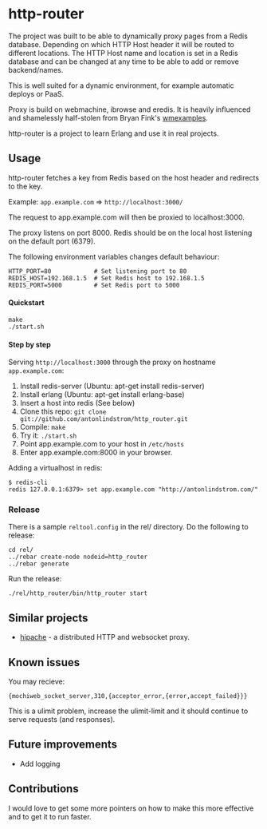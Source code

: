 # http-router

The project was built to be able to dynamically proxy pages from a Redis
database. Depending on which HTTP Host header it will be routed to different
locations. The HTTP Host name and location is set in a Redis database and
can be changed at any time to be able to add or remove backend/names.

This is well suited for a dynamic environment, for example automatic deploys
or PaaS.

Proxy is build on webmachine, ibrowse and eredis. It is heavily influenced and
shamelessly half-stolen from Bryan Fink's
[wmexamples](https://bitbucket.org/bryan/wmexamples/).

http-router is a project to learn Erlang and use it in real projects.

## Usage

http-router fetches a key from Redis based on the host header and redirects to
the key.

Example: `app.example.com` => `http://localhost:3000/`

The request to app.example.com will then be proxied to localhost:3000.

The proxy listens on port 8000. Redis should be on the local host listening on
the default port (6379).

The following environment variables changes default behaviour:

    HTTP_PORT=80            # Set listening port to 80
    REDIS_HOST=192.168.1.5  # Set Redis host to 192.168.1.5
    REDIS_PORT=5000         # Set Redis port to 5000

#### Quickstart

    make
    ./start.sh

#### Step by step

Serving `http://localhost:3000` through the proxy on hostname 
`app.example.com`:

1. Install redis-server (Ubuntu: apt-get install redis-server)
2. Install erlang (Ubuntu: apt-get install erlang-base)
3. Insert a host into redis (See below)
4. Clone this repo: `git clone git://github.com/antonlindstrom/http_router.git`
5. Compile: `make`
6. Try it: `./start.sh`
7. Point app.example.com to your host in `/etc/hosts`
8. Enter app.example.com:8000 in your browser.

Adding a virtualhost in redis:

    $ redis-cli
    redis 127.0.0.1:6379> set app.example.com "http://antonlindstrom.com/"

### Release

There is a sample `reltool.config` in the rel/ directory. Do the following to
release:

    cd rel/
    ../rebar create-node nodeid=http_router
    ../rebar generate

Run the release:

    ./rel/http_router/bin/http_router start

## Similar projects

* [hipache](https://github.com/dotcloud/hipache) - a distributed HTTP and
websocket proxy.

## Known issues

You may recieve:

    {mochiweb_socket_server,310,{acceptor_error,{error,accept_failed}}}

This is a ulimit problem, increase the ulimit-limit and it should continue to
serve requests (and responses).

## Future improvements

* Add logging

## Contributions

I would love to get some more pointers on how to make this more effective and
to get it to run faster.
